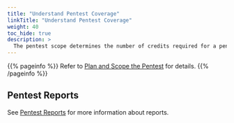 ```yaml
---
title: "Understand Pentest Coverage"
linkTitle: "Understand Pentest Coverage"
weight: 40
toc_hide: true
description: >
  The pentest scope determines the number of credits required for a pentest.
---
```


{{% pageinfo %}}
Refer to [Plan and Scope the Pentest](/getting-started/planning/) for details.
{{% /pageinfo %}}

<!-- Delete this file after the launch of pentest types on Oct 3. See CX-2970 for details. -->

## Pentest Reports

See [Pentest Reports](/platform-deep-dive/pentests/reports/) for more information about reports.
